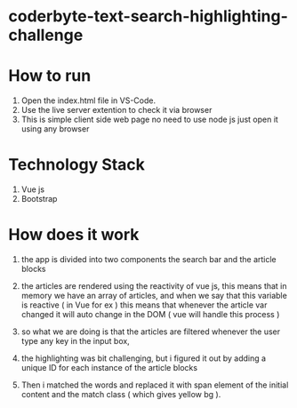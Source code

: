 # coderbyte-text-search-highlighting-challenge
# How to run
1. Open the index.html file in VS-Code.
2. Use the live server extention to check it via browser
3. This is simple client side web page no need to use node js just open it using any browser

# Technology Stack
1. Vue js
2. Bootstrap

# How does it work
1. the app is divided into two components the search bar and the article blocks
2. the articles are rendered using the reactivity of vue js, this means that in memory we have an array of articles, and when we say that this variable is reactive ( in Vue for ex ) this means that whenever the article var changed it will auto change in the DOM ( vue will handle this process )

3. so what we are doing is that the articles are filtered whenever the user type any key in the input box,
4. the highlighting was bit challenging, but i figured it out by adding a unique ID for each instance of the article blocks
5. Then i matched the words and replaced it with span element of the initial content and the match class ( which gives yellow bg ).
